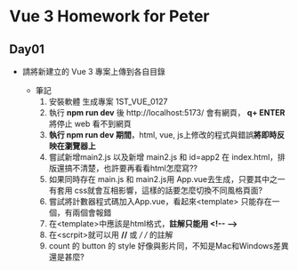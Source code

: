 # Vue 3 Homework for Peter

## Day01

* 請將新建立的 Vue 3 專案上傳到各自目錄

	* 筆記
		1. 安裝軟體 生成專案 1ST_VUE_0127
		2. 執行 **npm run dev** 後 http://localhost:5173/ 會有網頁， **q+ ENTER** 將停止 web 看不到網頁
		3. **執行 npm run dev 期間**，html, vue, js上修改的程式與錯誤**將即時反映在瀏覽器上**
		4. 嘗試新增main2.js 以及新增 main2.js 和 id=app2 在 index.html，排版還搞不清楚，也許要再看看html怎麼寫??
		5. 如果同時存在 main.js 和 main2.js用 App.vue去生成，只要其中之一有套用 css就會互相影響，這樣的話要怎麼切換不同風格頁面?
		6. 嘗試將計數器程式碼加入App.vue，看起來\<template> 只能存在一個，有兩個會報錯
		7. 在\<template>中應該是html格式，**註解只能用 \<!-- -->**
		8. 在\<scrpit>就可以用 **//** 或 **/* */** 的註解
		9. count 的 button 的 style 好像與影片同，不知是Mac和Windows差異還是甚麼?